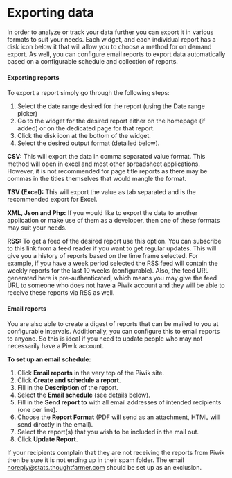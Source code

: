 # Exporting data

In order to analyze or track your data further you can export it in various formats to suit your needs. Each widget, and each individual report has a disk icon below it that will allow you to choose a method for on demand export. As well, you can configure email reports to export data automatically based on a configurable schedule and collection of reports.  
  


#### Exporting reports

To export a report simply go through the following steps:

1. Select the date range desired for the report \(using the Date range picker\)
2. Go to the widget for the desired report either on the homepage \(if added\) or on the dedicated page for that report.
3. Click the disk icon at the bottom of the widget.
4. Select the desired output format \(detailed below\).

  
**CSV:** This will export the data in comma separated value format. This method will open in excel and most other spreadsheet applications. However, it is not recommended for page title reports as there may be commas in the titles themselves that would mangle the format.  
  
**TSV \(Excel\):** This will export the value as tab separated and is the recommended export for Excel.   
  
**XML, Json and Php:** If you would like to export the data to another application or make use of them as a developer, then one of these formats may suit your needs.  
  
**RSS:** To get a feed of the desired report use this option. You can subscribe to this link from a feed reader if you want to get regular updates. This will give you a history of reports based on the time frame selected. For example, if you have a week period selected the RSS feed will contain the weekly reports for the last 10 weeks \(configurable\). Also, the feed URL generated here is pre-authenticated, which means you may give the feed URL to someone who does not have a Piwik account and they will be able to receive these reports via RSS as well.  
  
  


#### Email reports

You are also able to create a digest of reports that can be mailed to you at configurable intervals. Additionally, you can configure this to email reports to anyone. So this is ideal if you need to update people who may not necessarily have a Piwik account.  
  
**To set up an email schedule:**

1. Click **Email reports** in the very top of the Piwik site.
2. Click **Create and schedule a report**.
3. Fill in the **Description** of the report.
4. Select the **Email schedule** \(see details below\).
5. Fill in the **Send report to** with all email addresses of intended recipients \(one per line\).
6. Choose the **Report Format** \(PDF will send as an attachment, HTML will send directly in the email\).
7. Select the report\(s\) that you wish to be included in the mail out.
8. Click **Update Report**.

  
If your recipients complain that they are not receiving the reports from Piwik then be sure it is not ending up in their spam folder. The email [noreply@stats.thoughtfarmer.com](mailto:noreply@stats.thoughtfarmer.com) should be set up as an exclusion.

